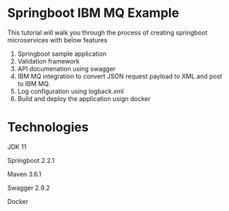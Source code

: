 # Springboot IBM MQ Example
This tutorial will walk you through the process of creating springboot microservices with below features

1. Springboot sample application
2. Validation framework 
3. API documenation using swagger
4. IBM MQ integration to convert JSON request payload to XML and post to IBM MQ.
5. Log configuration using logback.xml
6. Build and deploy the application usign docker

# Technologies

JDK 11

Springboot 2.2.1

Maven 3.6.1

Swagger 2.9.2

Docker
